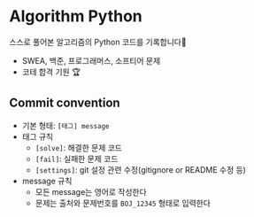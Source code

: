 # Algorithm Python

스스로 풀어본 알고리즘의 Python 코드를 기록합니다📝

- SWEA, 백준, 프로그래머스, 소프티어 문제
- 코테 합격 기원 :trophy:



## Commit convention

* 기본 형태: `[태그] message`
* 태그 규칙
  * `[solve]`: 해결한 문제 코드
  * `[fail]`: 실패한 문제 코드
  * `[settings]`: git 설정 관련 수정(gitignore or README 수정 등)
* message 규칙
  * 모든 message는 영어로 작성한다
  * 문제는 출처와 문제번호를 `BOJ_12345` 형태로 입력한다
